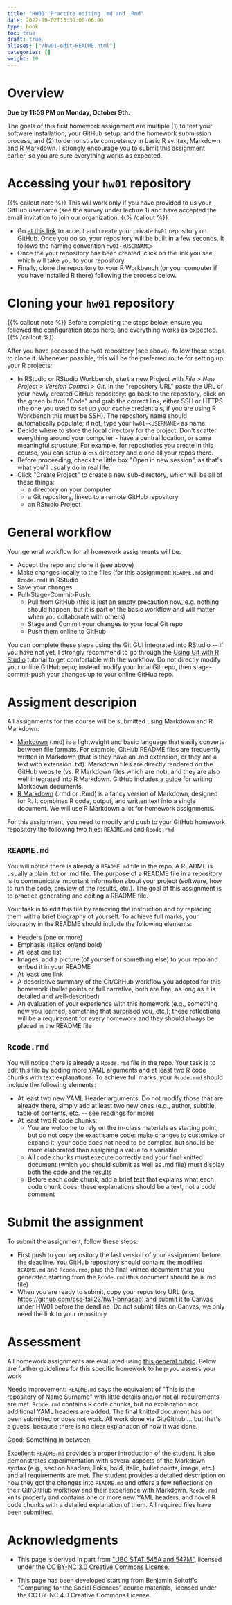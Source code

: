 ```yaml
---
title: "HW01: Practice editing .md and .Rmd"
date: 2022-10-02T13:30:00-06:00 
type: book
toc: true
draft: true
aliases: ["/hw01-edit-README.html"]
categories: []
weight: 10
---
```


<!--
title: "HW01: Practice editing .md and .Rmd"
date: 2022-10-02T13:30:00-06:00  # Schedule page publish date
#publishdate: 2019-03-01
draft: false
#type: post
aliases: ["/hw01-edit-README.html"]

summary: "Test software installation, GitHub setup, and homework submission process, as well as demonstrate basic competency in Markdown and R Markdown."
-->



# Overview

**Due by 11:59 PM on Monday, October 9th.**

The goals of this first homework assignment are multiple (1) to test your software installation, your GitHub setup, and the homework submission process, and (2) to demonstrate competency in basic R syntax, Markdown and R Markdown. I strongly encourage you to submit this assignment earlier, so you are sure everything works as expected. 


# Accessing your `hw01` repository

{{% callout note %}}
This will work only if you have provided to us your GitHub username (see the survey under lecture 1) and have accepted the email invitation to join our organization.
{{% /callout %}}

* Go [at this link](https://classroom.github.com/a/VnCIbRdK) to accept and create your private `hw01` repository on GitHub. Once you do so, your repository will be built in a few seconds. It follows the naming convention `hw01-<USERNAME>`  
* Once the your repository has been created, click on the link you see, which will take you to your repository. 
* Finally, clone the repository to your R Workbench (or your computer if you have installed R there) following the process below.


# Cloning your `hw01` repository

{{% callout note %}}
Before completing the steps below, ensure you followed the configuration steps [here](/setup/git-configure/), and everything works as expected.
{{% /callout %}}

After you have accessed the `hw01` repository (see above), follow these steps to clone it. Whenever possible, this will be the preferred route for setting up your R projects:

* In RStudio or RStudio Workbench, start a new Project with *File > New Project > Version Control > Git*. In the "repository URL" paste the URL of your newly created GitHub repository: go back to the repository, click on the green button "Code" and grab the correct link, either SSH or HTTPS (the one you used to set up your cache credentials, if you are using R Workbench this must be SSH). The repository name should automatically populate; if not, type your `hw01-<USERNAME>` as name. 
* Decide where to store the local directory for the project. Don't scatter everything around your computer - have a central location, or some meaningful structure. For example, for repositories you create in this course, you can setup a `css` directory and clone all your repos there.
* Before proceeding, check the little box "Open in new session", as that's what you'll usually do in real life.
* Click "Create Project" to create a new sub-directory, which will be all of these things:
    * a directory on your computer
    * a Git repository, linked to a remote GitHub repository
    * an RStudio Project


# General workflow

Your general workflow for all homework assignments will be:

* Accept the repo and clone it (see above)
* Make changes locally to the files (for this assignment: `README.md` and `Rcode.rmd`) in RStudio
* Save your changes
* Pull-Stage-Commit-Push: 
  * Pull from GitHub (this is just an empty precaution now, e.g. nothing should happen, but it is part of the basic workflow and will matter when you collaborate with others)
  * Stage and Commit your changes to your local Git repo
  * Push them online to GitHub

You can complete these steps using the Git GUI integrated into RStudio -- if you have not yet, I strongly recommend to go through the [Using Git with R Studio](/setup/git/git-with-rstudio) tutorial to get comfortable with the workflow. Do not directly modify your online GitHub repo; instead modify your local Git repo, then stage-commit-push your changes up to your online GitHub repo. 


# Assigment descripion

All assignments for this course will be submitted using Markdown and R Markdown:
* [Markdown](https://daringfireball.net/projects/markdown/) (.md) is a lightweight and basic language that easily converts between file formats. For example, GitHub README files are frequently written in Markdown (that is they have an .md extension, or they are a text with extension .txt). Markdown files are directly rendered on the GitHub website (vs. R Markdown files which are not), and they are also well integrated into R Markdown. GitHub includes a [guide](https://guides.github.com/features/mastering-markdown/) for writing Markdown documents.
* [R Markdown](https://rmarkdown.rstudio.com/) (.rmd or .Rmd) is a fancy version of Markdown, designed for R. It combines R code, output, and written text into a single document. We will use R Markdown a lot for homework assignments.

For this assignment, you need to modify and push to your GitHub homework repository the following two files: `README.md` and `Rcode.rmd`


## `README.md` 

You will notice there is already a `README.md` file in the repo. A README is usually a plain .txt or .md file. The purpose of a README file in a repository is to communicate important information about your project (software, how to run the code, preview of the results, etc.). The goal of this assignment is to practice generating and editing a README file.

Your task is to edit this file by removing the instruction and by replacing them with a brief biography of yourself. To achieve full marks, your biography in the README should include the following elements:

* Headers (one or more)
* Emphasis (italics or/and bold)
* At least one list
* Images: add a picture (of yourself or something else) to your repo and embed it in your README
* At least one link
* A descriptive summary of the Git/GitHub workflow you adopted for this homework (bullet points or full narrative, both are fine, as long as it is detailed and well-described)
* An evaluation of your experience with this homework (e.g., something new you learned, something that surprised you, etc.); these reflections will be a requirement for every homework and they should always be placed in the README file

## `Rcode.rmd`

You will notice there is already a `Rcode.rmd` file in the repo. Your task is to edit this file by adding more YAML arguments and at least two R code chunks with text explanations. To achieve full marks, your `Rcode.rmd` should include the following elements:

* At least two new YAML Header arguments. Do not modify those that are already there, simply add at least two new ones (e.g., author, subtitle, table of contents, etc. -- see readings for more)
* At least two R code chunks:
  * You are welcome to rely on the in-class materials as starting point, but do not copy the exact same code: make changes to customize or expand it; your code does not need to be complex, but should be more elaborated than assigning a value to a variable
  * All code chunks must execute correctly and your final knitted document (which you should submit as well as .md file) must display both the code and the results
  * Before each code chunk, add a brief text that explains what each code chunk does; these explanations should be a text, not a code comment


# Submit the assignment

To submit the assignment, follow these steps:
* First push to your repository the last version of your assignment before the deadline. You GitHub repository should contain: the modified `README.md` and `Rcode.rmd`, plus the final knitted document that you generated starting from the `Rcode.rmd`(this document should be a .md file)
* When you are ready to submit, copy your repository URL (e.g. https://github.com/css-fall23/hw1-brinasab) and submit it to Canvas under HW01 before the deadline. Do not submit files on Canvas, we only need the link to your repository 


# Assessment

All homework assignments are evaluated using [this general rubric](/faq/homework-evaluations/). Below are further guidelines for this specific homework to help you assess your work

Needs improvement: `README.md` says the equivalent of "This is the repository of Name Surname" with little details and/or not all requirements are met. `Rcode.rmd` contains R code chunks, but no explanation nor additional YAML headers are added. The final knitted document has not been submitted or does not work. All work done via Git/Github ... but that's a guess, because there is no clear explanation of how it was done.

Good: Something in between.

Excellent: `README.md` provides a proper introduction of the student. It also demonstrates experimentation with several aspects of the Markdown syntax (e.g., section headers, links, bold, italic, bullet points, image, etc.) and all requirements are met. The student provides a detailed description on how they got the changes into `README.md` and offers a few reflections on their Git/GitHub workflow and their experience with Markdown. `Rcode.rmd` knits properly and contains one or more new YAML headers, and novel R code chunks with a detailed explanation of them. All required files have been submitted.


# Acknowledgments


* This page is derived in part from ["UBC STAT 545A and 547M"](http://stat545.com), licensed under the [CC BY-NC 3.0 Creative Commons License](https://creativecommons.org/licenses/by-nc/3.0/).

* This page has been developed starting from Benjamin Soltoff’s “Computing for the Social Sciences” course materials, licensed under the CC BY-NC 4.0 Creative Commons License.
